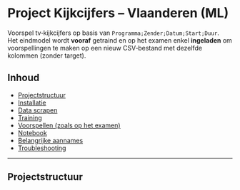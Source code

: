 # Project Kijkcijfers – Vlaanderen (ML)

Voorspel tv‐kijkcijfers op basis van `Programma;Zender;Datum;Start;Duur`.  
Het eindmodel wordt **vooraf** getraind en op het examen enkel **ingeladen** om voorspellingen te maken op een nieuw CSV‐bestand met dezelfde kolommen (zonder target).

## Inhoud
- [Projectstructuur](#projectstructuur)
- [Installatie](#installatie)
- [Data scrapen](#data-scrapen)
- [Training](#training)
- [Voorspellen (zoals op het examen)](#voorspellen-zoals-op-het-examen)
- [Notebook](#notebook)
- [Belangrijke aannames](#belangrijke-aannames)
- [Troubleshooting](#troubleshooting)

---

## Projectstructuur

